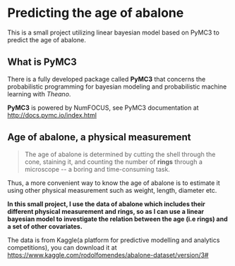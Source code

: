 # Predicting the age of abalone
This is a small project utilizing linear bayesian model based on PyMC3 to predict the age of abalone.

## What is PyMC3
There is a fully developed package called **PyMC3** that concerns the probabilistic programming for bayesian modeling and probabilistic machine learning with *Theano*.

**PyMC3** is powered by NumFOCUS, see PyMC3 documentation at http://docs.pymc.io/index.html

## Age of abalone, a physical measurement
> The age of abalone is determined by cutting the shell through the cone, staining it, and counting the number of **rings** through a microscope -- a boring and time-consuming task.

Thus, a more convenient way to know the age of abalone is to estimate it using other physical measurement such as weight, length, diameter etc. 

**In this small project, I use the data of abalone which includes their different physical measurement and rings, so as I can use a linear bayesian model to investigate the relation between the age (i.e rings) and a set of other covariates.** 

The data is from Kaggle(a platform for predictive modelling and analytics competitions), you can download it at https://www.kaggle.com/rodolfomendes/abalone-dataset/version/3#
